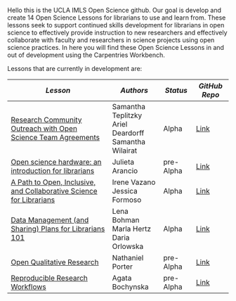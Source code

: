 Hello this is the UCLA IMLS Open Science github. Our goal is develop and create 14 Open Science Lessons for librarians to use and learn from. 
These lessons seek to support continued skills development for librarians in open science to effectively provide instruction to new researchers 
and effectively collaborate with faculty and researchers in science projects using open science practices. In here you will find these Open Science Lessons in and out of development using the Carpentries Workbench.

Lessons that are currently in development are:

| ***Lesson*** | ***Authors*** | ***Status*** | ***GitHub Repo*** |
|--------------|---------------|--------------|------------------------|
| [Research Community Outreach with Open Science Team Agreements](https://github.com/ucla-imls-open-sci/TeamAgreements) | Samantha Teplitzky <br/> Ariel Deardorff <br/> Samantha Wilairat | Alpha | [Link](https://github.com/ucla-imls-open-sci/TeamAgreements) |
| [Open science hardware: an introduction for librarians](https://github.com/ucla-imls-open-sci/lc-open-hw) | Julieta Arancio | pre-Alpha | [Link](https://github.com/ucla-imls-open-sci/lc-open-hw) |
| [A Path to Open, Inclusive, and Collaborative Science for Librarians](https://github.com/ucla-imls-open-sci/collaborative-science-for-librarians) | Irene Vazano <br/> Jessica Formoso | Alpha | [Link](https://github.com/ucla-imls-open-sci/collaborative-science-for-librarians) |
| [Data Management (and Sharing) Plans for Librarians 101](http://librarycarpentry.org/lc-dmp101/) | Lena Bohman <br/> Marla Hertz <br/> Daria Orlowska | Alpha | [Link](https://github.com/LibraryCarpentry/lc-dmp101) |
| [Open Qualitative Research](https://github.com/ucla-imls-open-sci/open-qualitative-research) | Nathaniel Porter | pre-Alpha | [Link](https://github.com/ucla-imls-open-sci/open-qualitative-research) |
| [Reproducible Research Workflows](https://github.com/ucla-imls-open-sci/reproducible-workflows) | Agata Bochynska | pre-Alpha | [Link](https://github.com/ucla-imls-open-sci/reproducible-workflows) |





